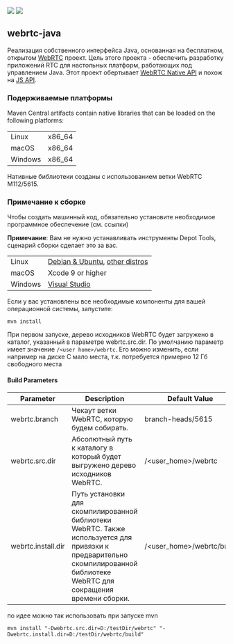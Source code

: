 [![](https://github.com/devopvoid/webrtc-java/workflows/Maven%20CI/badge.svg)](https://github.com/devopvoid/webrtc-java/actions)
[![](https://img.shields.io/maven-central/v/dev.onvoid.webrtc/webrtc-java.svg?label=Maven%20Central&logo=apache-maven)](https://search.maven.org/search?q=g:%22dev.onvoid.webrtc%22%20AND%20a:%22webrtc-java%22)

## webrtc-java

Реализация собственного интерфейса Java, основанная на бесплатном, открытом [WebRTC](https://webrtc.org ) проект. Цель этого проекта - обеспечить разработку приложений RTC для настольных платформ, работающих под управлением Java. Этот проект обертывает [WebRTC Native API](https://webrtc.github.io/webrtc-org/native-code/native-apis ) и похож на [JS API](https://w3c.github.io/webrtc-pc ).

<!--
### Maven

```xml
<dependency>
    <groupId>dev.onvoid.webrtc</groupId>
    <artifactId>webrtc-java</artifactId>
    <version>0.7.0</version>
</dependency>
```

### Gradle

```groovy
implementation "dev.onvoid.webrtc:webrtc-java:0.7.0"
implementation group: "dev.onvoid.webrtc", name: "webrtc-java", version: "0.7.0", classifier: "windows-x86_64"
implementation group: "dev.onvoid.webrtc", name: "webrtc-java", version: "0.7.0", classifier: "macos-x86_64"
implementation group: "dev.onvoid.webrtc", name: "webrtc-java", version: "0.7.0", classifier: "linux-x86_64"
```
-->


### Подерживаемые платформы
Maven Central artifacts contain native libraries that can be loaded on the following platforms:

<table>
  <tr>
    <td>Linux</td>
    <td>x86_64</td>
  </tr>
  <tr>
    <td>macOS</td>
    <td>x86_64</td>
  </tr>
  <tr>
    <td>Windows</td>
    <td>x86_64</td>
  </tr>
</table>

Нативные библиотеки созданы с использованием ветки WebRTC M112/5615.

### Примечание к сборке

Чтобы создать машинный код, обязательно установите необходимое программное обеспечение (см. ссылки)

**Примечание**: Вам не нужно устанавливать инструменты Depot Tools, сценарий сборки сделает это за вас.

<table>
  <tr>
    <td>Linux</td>
    <td><a href="https://webrtc.googlesource.com/src/+/refs/heads/master/docs/native-code/development/prerequisite-sw/index.md#linux-ubuntu_debian">Debian & Ubuntu</a>, <a href="https://chromium.googlesource.com/chromium/src/+/master/docs/linux/build_instructions.md#notes">other distros</a></td>
  </tr>
  <tr>
    <td>macOS</td>
    <td>Xcode 9 or higher</td>
  </tr>
  <tr>
    <td>Windows</td>
    <td><a href="https://chromium.googlesource.com/chromium/src/+/master/docs/windows_build_instructions.md#visual-studio">Visual Studio</a></td>
  </tr>
</table>

Если у вас установлены все необходимые компоненты для вашей операционной системы, запустите:

```
mvn install
```

При первом запуске, дерево исходников WebRTC будет загружено в каталог, указанный в параметре webrtc.src.dir. По умолчанию параметр имеет значение `/<user home>/webrtc`.
Его можно изменить, если например на диске C мало места, т.к. потребуется примерно 12 Гб свободного места
#### Build Parameters

| Parameter          | Description                                                                                                                                                                | Default Value               |
| ------------------ |----------------------------------------------------------------------------------------------------------------------------------------------------------------------------|-----------------------------|
| webrtc.branch      | Чекаут ветки WebRTC, которую будем собирать.                                                                                                                               | branch-heads/5615           |
| webrtc.src.dir     | Абсолютный путь к каталогу в который будет выгружено дерево исходников WebRTC.                                                                                             | /\<user_home\>/webrtc       |
| webrtc.install.dir | Путь установки для скомпилированной библиотеки WebRTC. Также используется для привязки к предварительно скомпилированной библиотеке WebRTC для сокращения времени сборки.  | /\<user_home\>/webrtc/build |

по идее можно так использовать при запуске mvn
```
mvn install "-Dwebrtc.src.dir=D:/testDir/webrtc" "-Dwebrtc.install.dir=D:/testDir/webrtc/build"
```